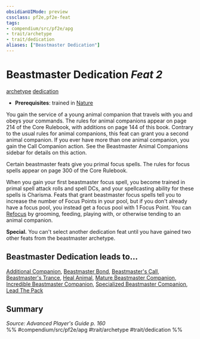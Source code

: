 ```yaml
---
obsidianUIMode: preview
cssclass: pf2e,pf2e-feat
tags:
- compendium/src/pf2e/apg
- trait/archetype
- trait/dedication
aliases: ["Beastmaster Dedication"]
---
```

# Beastmaster Dedication  *Feat 2*  
[archetype](../../Rules/traits/archetype.md)  [dedication](../../Rules/traits/dedication.md)  

- **Prerequisites**: trained in [Nature](../skills.md#Nature)

You gain the service of a young animal companion that travels with you and obeys your commands. The rules for animal companions appear on page 214 of the Core Rulebook, with additions on page 144 of this book. Contrary to the usual rules for animal companions, this feat can grant you a second animal companion. If you ever have more than one animal companion, you gain the Call Companion action. See the Beastmaster Animal Companions sidebar for details on this action.

Certain beastmaster feats give you primal focus spells. The rules for focus spells appear on page 300 of the Core Rulebook.

When you gain your first beastmaster focus spell, you become trained in primal spell attack rolls and spell DCs, and your spellcasting ability for these spells is Charisma. Feats that grant beastmaster focus spells tell you to increase the number of Focus Points in your pool, but if you don't already have a focus pool, you instead get a focus pool with 1 Focus Point. You can [Refocus](../../Rules/actions/refocus.md) by grooming, feeding, playing with, or otherwise tending to an animal companion.

**Special.** You can't select another dedication feat until you have gained two other feats from the beastmaster archetype.

## Beastmaster Dedication leads to...

[Additional Companion](additional-companion-apg.md), [Beastmaster Bond](beastmaster-bond-apg.md), [Beastmaster's Call](beastmasters-call-apg.md), [Beastmaster's Trance](beastmasters-trance-apg.md), [Heal Animal](heal-animal-apg.md), [Mature Beastmaster Companion](mature-beastmaster-companion-apg.md), [Incredible Beastmaster Companion](incredible-beastmaster-companion-apg.md), [Specialized Beastmaster Companion](specialized-beastmaster-companion-apg.md), [Lead The Pack](lead-the-pack-apg.md)

## Summary

*Source: Advanced Player's Guide p. 160*  
%% #compendium/src/pf2e/apg #trait/archetype #trait/dedication %%